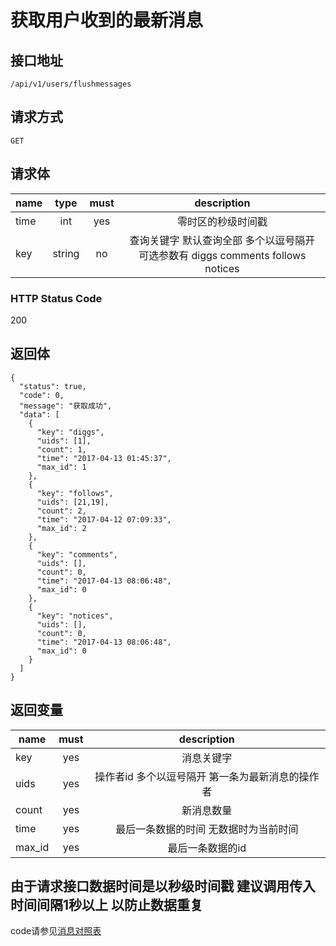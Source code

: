 # 获取用户收到的最新消息

## 接口地址

```
/api/v1/users/flushmessages
```

## 请求方式

```
GET
```
## 请求体

| name     | type     | must     | description |
|----------|:--------:|:--------:|:-----------:|
| time     | int      | yes      | 零时区的秒级时间戳 |
| key      | string   | no       | 查询关键字 默认查询全部  多个以逗号隔开  可选参数有 diggs comments follows notices|

### HTTP Status Code

200

## 返回体

```
{
  "status": true,
  "code": 0,
  "message": "获取成功",
  "data": [
    {
      "key": "diggs",
      "uids": [1],
      "count": 1,
      "time": "2017-04-13 01:45:37",
      "max_id": 1
    },
    {
      "key": "follows",
      "uids": [21,19],
      "count": 2,
      "time": "2017-04-12 07:09:33",
      "max_id": 2
    },
    {
      "key": "comments",
      "uids": [],
      "count": 0,
      "time": "2017-04-13 08:06:48",
      "max_id": 0
    },
    {
      "key": "notices",
      "uids": [],
      "count": 0,
      "time": "2017-04-13 08:06:48",
      "max_id": 0
    }
  ]
}
```

## 返回变量

| name              | must     | description |
|-------------------|:--------:|:-----------:|
| key               | yes      | 消息关键字  |
| uids              | yes      | 操作者id 多个以逗号隔开 第一条为最新消息的操作者  |
| count             | yes      | 新消息数量  |
| time              | yes      | 最后一条数据的时间 无数据时为当前时间 |
| max_id            | yes      | 最后一条数据的id |

## 由于请求接口数据时间是以秒级时间戳  建议调用传入时间间隔1秒以上 以防止数据重复

code请参见[消息对照表](消息对照表.md)